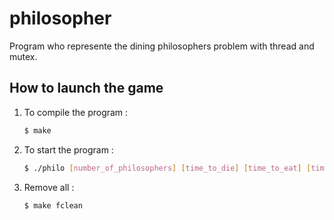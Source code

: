 # philosopher

Program  who represente the dining philosophers problem with thread and mutex.

## How to launch the game

1. To compile the program :

   ```sh
   $ make
   ```
2. To start the program :

   ```sh
   $ ./philo [number_of_philosophers] [time_to_die] [time_to_eat] [time_to_sleep] [number_of_times_each_philosopher_must_eat]
   ```
3. Remove all :

	```sh
	$ make fclean
	```
